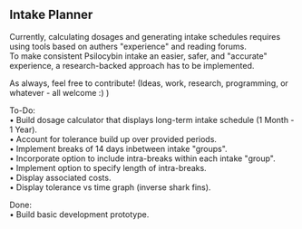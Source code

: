 ## Intake Planner

Currently, calculating dosages and generating intake schedules requires using tools based on authers "experience" and reading forums.  
To make consistent Psilocybin intake an easier, safer, and "accurate" experience, a research-backed approach has to be implemented.

As always, feel free to contribute! (Ideas, work, research, programming, or whatever - all welcome :) )

To-Do:  
• Build dosage calculator that displays long-term intake schedule (1 Month - 1 Year).  
• Account for tolerance build up over provided periods.  
• Implement breaks of 14 days inbetween intake "groups".  
• Incorporate option to include intra-breaks within each intake "group".  
• Implement option to specify length of intra-breaks.  
• Display associated costs.  
• Display tolerance vs time graph (inverse shark fins).  

Done:  
• Build basic development prototype.

